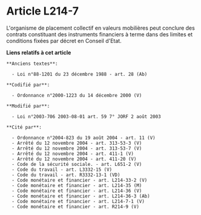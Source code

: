 # Article L214-7

L'organisme de placement collectif en valeurs mobilières peut conclure des contrats constituant des instruments financiers à
terme dans des limites et conditions fixées par décret en Conseil d'Etat.

**Liens relatifs à cet article**

	**Anciens textes**:

	  - Loi n°88-1201 du 23 décembre 1988 - art. 28 (Ab)

	**Codifié par**:

	  - Ordonnance n°2000-1223 du 14 décembre 2000 (V)

	**Modifié par**:

	  - Loi n°2003-706 2003-08-01 art. 59 7° JORF 2 août 2003

	**Cité par**:

	  - Ordonnance n°2004-823 du 19 août 2004 - art. 11 (V)
	  - Arrêté du 12 novembre 2004 - art. 313-53-3 (V)
	  - Arrêté du 12 novembre 2004 - art. 313-53-7 (V)
	  - Arrêté du 12 novembre 2004 - art. 411-1 (V)
	  - Arrêté du 12 novembre 2004 - art. 411-20 (V)
	  - Code de la sécurité sociale. - art. L651-2 (V)
	  - Code du travail - art. L3332-15 (V)
	  - Code du travail - art. R3332-13-1 (VD)
	  - Code monétaire et financier - art. L214-33-2 (V)
	  - Code monétaire et financier - art. L214-35 (M)
	  - Code monétaire et financier - art. L214-36 (V)
	  - Code monétaire et financier - art. L214-36-3 (Ab)
	  - Code monétaire et financier - art. L214-7-1 (V)
	  - Code monétaire et financier - art. R214-9 (V)
